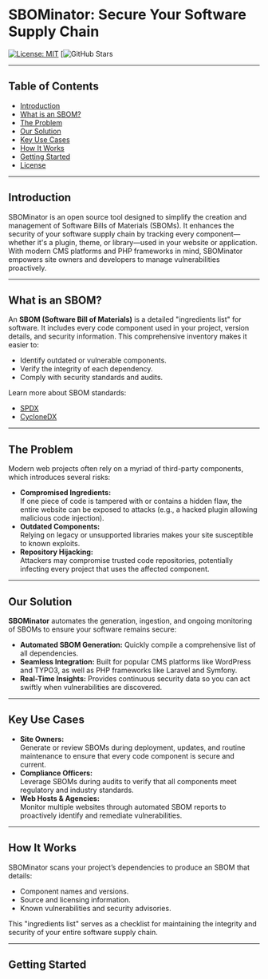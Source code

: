 # SBOMinator: Secure Your Software Supply Chain

[![License: MIT](https://img.shields.io/badge/License-MIT-yellow.svg)](https://opensource.org/licenses/MIT)
[![GitHub Stars](#)

---

## Table of Contents
- [Introduction](#introduction)
- [What is an SBOM?](#what-is-an-sbom)
- [The Problem](#the-problem)
- [Our Solution](#our-solution)
- [Key Use Cases](#key-use-cases)
- [How It Works](#how-it-works)
- [Getting Started](#getting-started)
- [License](#license)

---

## Introduction
SBOMinator is an open source tool designed to simplify the creation and management of Software Bills of Materials (SBOMs). It enhances the security of your software supply chain by tracking every component—whether it's a plugin, theme, or library—used in your website or application. With modern CMS platforms and PHP frameworks in mind, SBOMinator empowers site owners and developers to manage vulnerabilities proactively.

---

## What is an SBOM?
An **SBOM (Software Bill of Materials)** is a detailed "ingredients list" for software. It includes every code component used in your project, version details, and security information. This comprehensive inventory makes it easier to:
- Identify outdated or vulnerable components.
- Verify the integrity of each dependency.
- Comply with security standards and audits.

Learn more about SBOM standards:
- [SPDX](https://spdx.dev)
- [CycloneDX](https://cyclonedx.org)

---

## The Problem
Modern web projects often rely on a myriad of third-party components, which introduces several risks:
- **Compromised Ingredients:**  
  If one piece of code is tampered with or contains a hidden flaw, the entire website can be exposed to attacks (e.g., a hacked plugin allowing malicious code injection).  
- **Outdated Components:**  
  Relying on legacy or unsupported libraries makes your site susceptible to known exploits.
- **Repository Hijacking:**  
  Attackers may compromise trusted code repositories, potentially infecting every project that uses the affected component.

---

## Our Solution
**SBOMinator** automates the generation, ingestion, and ongoing monitoring of SBOMs to ensure your software remains secure:
- **Automated SBOM Generation:** Quickly compile a comprehensive list of all dependencies.
- **Seamless Integration:** Built for popular CMS platforms like WordPress and TYPO3, as well as PHP frameworks like Laravel and Symfony.
- **Real-Time Insights:** Provides continuous security data so you can act swiftly when vulnerabilities are discovered.

---

## Key Use Cases
- **Site Owners:**  
  Generate or review SBOMs during deployment, updates, and routine maintenance to ensure that every code component is secure and current.
- **Compliance Officers:**  
  Leverage SBOMs during audits to verify that all components meet regulatory and industry standards.
- **Web Hosts & Agencies:**  
  Monitor multiple websites through automated SBOM reports to proactively identify and remediate vulnerabilities.

---

## How It Works
SBOMinator scans your project’s dependencies to produce an SBOM that details:
- Component names and versions.
- Source and licensing information.
- Known vulnerabilities and security advisories.

This "ingredients list" serves as a checklist for maintaining the integrity and security of your entire software supply chain.

---

## Getting Started


